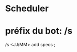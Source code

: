 # Scheduler

# préfix du bot: /s

/s <JJ/MM> add <Partie> specs <Jeu>;<Style>;<HH:MM>;<Meneur>;"<Synopsis>";<Places>
> ajout de partie

/s <JJ/MM> next <Partie>;<HH:MM>;"<NouveauSynopsis>"
> prévoit une suite de partie et envoie un message aux joueurs ayant participé à la partie avec message pré-définis 
> Hey la suite de ton aventure t'attends : Fais "/s <Partie> confirm" pour confirmer ta présence !

/s 
> /s: envoie la liste des parties à partir de la date d'envoi du message
> /s <JJ/MM> (ex): envoie la liste des parties à partir de la date spécifiée, si "ex" alors uniquement du jour spécifié
> /s <Meneur>: envoie les dates pour le meneur spécifié
> /s me: liste des parties où le joueur est inscrit en temps que <Joueur>
FORMAT:
<JJ/MM> <HH:MM>: Partie:<Partie> Jeu:<Jeu> Style:<Style> MJ:<Meneur> --- <Place Libres>/<Places>
<JJ/MM> <HH:MM>: Partie:<Partie> Jeu:<Jeu> Style:<Style> MJ:<Meneur> --- <Place Libres>/<Places>

/s <Partie>
> envoie les détails de partie
> FORMAT:
> Partie:<Partie>
> Jeu: <Jeu>
> Style: <Style>
> Meneur: <Meneur>
> Synopsis: <Synopsis>
> Joueurs:
> <Joueur1>
> <Joueur2>
> <Joueur3>
> Places: <Libres>/<Total>
> Attente: <NbEnAttente>

/s p <Partie>
> participer à une partie (mise en attente auto si pleine)
> si place se libère, envoie un message au premier de la liste d'attente
> FORMAT:
> Hey!
> Une place s'est libérée et tu as été ajouté à la partie!
> <JJ/MM> <HH:MM>: Partie:<Partie> Jeu:<Jeu> Style:<Style> MJ:<Meneur>

/s quit <Partie> ("<Raison>")
> Quitter une partie + dm au Mj (+Raison)


**MJ+ADMIN/MOD EXCLUSIF**:
/s dec <Partie> <JJ/MM> <HH:MM> ("<Raison>")
> déplace une partie dans le temps + ping les joueurs que partie déplacée (+Raison si spécifié)

/s mod <Partie> <Variable> <Nouvelle valeur>
> modifie une donnée d'une partie + ping les joueurs que données modifiées

/s rm <Partie> ("<Raison>")
> annule une partie + ping les joueurs que partie annulée(+Raison si spécifié)
> une fois date dépassée, MJ a 48h pour programmer une suite si il le souhaite

/s kick <Partie> <Joueur> "<Raison>"
> Supprime un joueur d'une partie + ping le joueurs que kick +Raison

/s ping <Partie> "<Message>"
> envoie <Message> aux joueurs de la partie


**JOUEUR DEJA PARTICIPANT DES VOLETS PRECEDENTS EXCLUSIF**:
/s confirm <Partie>
> confirme la présence à la suite de la partie

/s abs <Partie>
> ping le mj que le joueur sera absent pour cette partie, mais peut-être pas pour les suivantes

/s stop <Partie>
> ping le MJ que le joueur stoppe la série de parties
